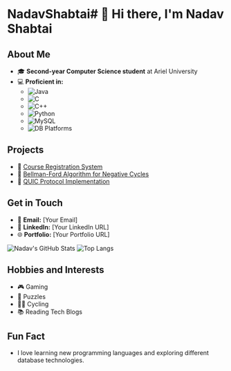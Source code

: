 # NadavShabtai# 👋 Hi there, I'm Nadav Shabtai

## About Me
- 🎓 **Second-year Computer Science student** at Ariel University
- 💻 **Proficient in:** 
  - ![Java](https://img.shields.io/badge/-Java-orange?style=flat&logo=java&logoColor=white)
  - ![C](https://img.shields.io/badge/-C-blue?style=flat&logo=c&logoColor=white)
  - ![C++](https://img.shields.io/badge/-C++-00599C?style=flat&logo=c%2B%2B&logoColor=white)
  - ![Python](https://img.shields.io/badge/-Python-yellow?style=flat&logo=python&logoColor=white)
  - ![MySQL](https://img.shields.io/badge/-MySQL-4479A1?style=flat&logo=mysql&logoColor=white)
  - ![DB Platforms](https://img.shields.io/badge/-DB%20Platforms-4DB33D?style=flat&logo=database&logoColor=white)

## Projects
- 📁 [Course Registration System](https://github.com/yourusername/course-registration-system)
- 📁 [Bellman-Ford Algorithm for Negative Cycles](https://github.com/yourusername/bellman-ford-negative-cycles)
- 📁 [QUIC Protocol Implementation](https://github.com/yourusername/quic-protocol)

## Get in Touch
- 📧 **Email:** [Your Email]
- 🔗 **LinkedIn:** [Your LinkedIn URL]
- 🌐 **Portfolio:** [Your Portfolio URL]

![Nadav's GitHub Stats](https://github-readme-stats.vercel.app/api?username=yourusername&show_icons=true&theme=radical)
![Top Langs](https://github-readme-stats.vercel.app/api/top-langs/?username=yourusername&layout=compact&theme=radical)

## Hobbies and Interests
- 🎮 Gaming
- 🧩 Puzzles
- 🚴‍♂️ Cycling
- 📚 Reading Tech Blogs

## Fun Fact
- I love learning new programming languages and exploring different database technologies.


